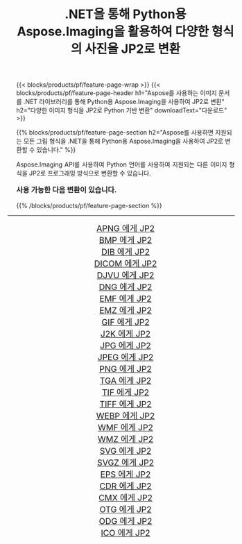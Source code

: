 ﻿---
title: .NET을 통해 Python용 Aspose.Imaging을 활용하여 다양한 형식의 사진을 JP2로 변환 
weight: 3920
url: /ko/python-net/conversion/to/jp2/ 
lang: ko
langdirlevel: 2
locales: zh-hans,ja,it,ru,de,es,fr,nl,id,lt,pl,pt,vi,tr,ko,zh-hant,ar,hi,th,sv,cs,uk,he
description: .NET 라이브러리를 통해 Python용 Aspose.Imaging을 사용하여 다양한 형식을 JP2로 변환할 수 있습니다.
---

{{< blocks/products/pf/feature-page-wrap >}}
{{< blocks/products/pf/feature-page-header h1="Aspose를 사용하는 이미지 문서를 .NET 라이브러리를 통해 Python용 Aspose.Imaging을 사용하여 JP2로 변환" h2="다양한 이미지 형식을 JP2로 Python 기반 변환" downloadText="다운로드" >}}


{{% blocks/products/pf/feature-page-section  h2="Aspose를 사용하면 지원되는 모든 그림 형식을 .NET을 통해 Python용 Aspose.Imaging을 사용하여 JP2로 변환할 수 있습니다." %}}
<p align=justify>Aspose.Imaging API를 사용하여 Python 언어를 사용하여 지원되는 다른 이미지 형식을 JP2로 프로그래밍 방식으로 변환할 수 있습니다.</p>
<h3 style="margin-top:16px;">
사용 가능한 다음 변환이 있습니다.
</h3>
{{% /blocks/products/pf/feature-page-section %}}
<div class="container-fluid productfamilypage bg-gray">
    <div class="convertypes bg-gray agp-content section">
        <div class="container">
		<hr style="margin-left:-20px;"/>
		<div class="row other-converters" style="gap: 10px;font-size: 19px;text-align:center;">
		    <div class='col-md-3 other-converter remove-lp remove-rp'><a href="/imaging/ko/python-net/conversion/apng-to-jp2/" style="padding:15px;">APNG 에게 JP2</a></div>
<div class='col-md-3 other-converter remove-lp remove-rp'><a href="/imaging/ko/python-net/conversion/bmp-to-jp2/" style="padding:15px;">BMP 에게 JP2</a></div>
<div class='col-md-3 other-converter remove-lp remove-rp'><a href="/imaging/ko/python-net/conversion/dib-to-jp2/" style="padding:15px;">DIB 에게 JP2</a></div>
<div class='col-md-3 other-converter remove-lp remove-rp'><a href="/imaging/ko/python-net/conversion/dicom-to-jp2/" style="padding:15px;">DICOM 에게 JP2</a></div>
<div class='col-md-3 other-converter remove-lp remove-rp'><a href="/imaging/ko/python-net/conversion/djvu-to-jp2/" style="padding:15px;">DJVU 에게 JP2</a></div>
<div class='col-md-3 other-converter remove-lp remove-rp'><a href="/imaging/ko/python-net/conversion/dng-to-jp2/" style="padding:15px;">DNG 에게 JP2</a></div>
<div class='col-md-3 other-converter remove-lp remove-rp'><a href="/imaging/ko/python-net/conversion/emf-to-jp2/" style="padding:15px;">EMF 에게 JP2</a></div>
<div class='col-md-3 other-converter remove-lp remove-rp'><a href="/imaging/ko/python-net/conversion/emz-to-jp2/" style="padding:15px;">EMZ 에게 JP2</a></div>
<div class='col-md-3 other-converter remove-lp remove-rp'><a href="/imaging/ko/python-net/conversion/gif-to-jp2/" style="padding:15px;">GIF 에게 JP2</a></div>
<div class='col-md-3 other-converter remove-lp remove-rp'><a href="/imaging/ko/python-net/conversion/j2k-to-jp2/" style="padding:15px;">J2K 에게 JP2</a></div>
<div class='col-md-3 other-converter remove-lp remove-rp'><a href="/imaging/ko/python-net/conversion/jpg-to-jp2/" style="padding:15px;">JPG 에게 JP2</a></div>
<div class='col-md-3 other-converter remove-lp remove-rp'><a href="/imaging/ko/python-net/conversion/jpeg-to-jp2/" style="padding:15px;">JPEG 에게 JP2</a></div>
<div class='col-md-3 other-converter remove-lp remove-rp'><a href="/imaging/ko/python-net/conversion/png-to-jp2/" style="padding:15px;">PNG 에게 JP2</a></div>
<div class='col-md-3 other-converter remove-lp remove-rp'><a href="/imaging/ko/python-net/conversion/tga-to-jp2/" style="padding:15px;">TGA 에게 JP2</a></div>
<div class='col-md-3 other-converter remove-lp remove-rp'><a href="/imaging/ko/python-net/conversion/tif-to-jp2/" style="padding:15px;">TIF 에게 JP2</a></div>
<div class='col-md-3 other-converter remove-lp remove-rp'><a href="/imaging/ko/python-net/conversion/tiff-to-jp2/" style="padding:15px;">TIFF 에게 JP2</a></div>
<div class='col-md-3 other-converter remove-lp remove-rp'><a href="/imaging/ko/python-net/conversion/webp-to-jp2/" style="padding:15px;">WEBP 에게 JP2</a></div>
<div class='col-md-3 other-converter remove-lp remove-rp'><a href="/imaging/ko/python-net/conversion/wmf-to-jp2/" style="padding:15px;">WMF 에게 JP2</a></div>
<div class='col-md-3 other-converter remove-lp remove-rp'><a href="/imaging/ko/python-net/conversion/wmz-to-jp2/" style="padding:15px;">WMZ 에게 JP2</a></div>
<div class='col-md-3 other-converter remove-lp remove-rp'><a href="/imaging/ko/python-net/conversion/svg-to-jp2/" style="padding:15px;">SVG 에게 JP2</a></div>
<div class='col-md-3 other-converter remove-lp remove-rp'><a href="/imaging/ko/python-net/conversion/svgz-to-jp2/" style="padding:15px;">SVGZ 에게 JP2</a></div>
<div class='col-md-3 other-converter remove-lp remove-rp'><a href="/imaging/ko/python-net/conversion/eps-to-jp2/" style="padding:15px;">EPS 에게 JP2</a></div>
<div class='col-md-3 other-converter remove-lp remove-rp'><a href="/imaging/ko/python-net/conversion/cdr-to-jp2/" style="padding:15px;">CDR 에게 JP2</a></div>
<div class='col-md-3 other-converter remove-lp remove-rp'><a href="/imaging/ko/python-net/conversion/cmx-to-jp2/" style="padding:15px;">CMX 에게 JP2</a></div>
<div class='col-md-3 other-converter remove-lp remove-rp'><a href="/imaging/ko/python-net/conversion/otg-to-jp2/" style="padding:15px;">OTG 에게 JP2</a></div>
<div class='col-md-3 other-converter remove-lp remove-rp'><a href="/imaging/ko/python-net/conversion/odg-to-jp2/" style="padding:15px;">ODG 에게 JP2</a></div>
<div class='col-md-3 other-converter remove-lp remove-rp'><a href="/imaging/ko/python-net/conversion/ico-to-jp2/" style="padding:15px;">ICO 에게 JP2</a></div>
                </div>
        </div>
    </div>
</div>
<br/>

